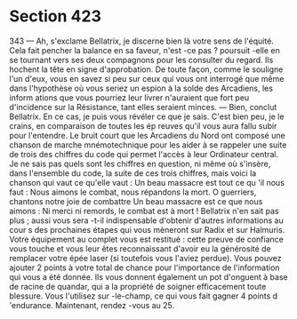 # Section 423

343
— Ah, s'exclame Bellatrix, je discerne bien là votre sens de
l'équité. Cela fait pencher la balance en sa faveur, n'est -ce pas ?
poursuit -elle en se tournant vers ses deux compagnons pour  les
consulter du regard.
Ils hochent la tête en signe d'approbation. De toute façon,
comme le souligne l'un d'eux, vous en savez si peu sur ceux qui
vous ont interrogé que même dans l'hypothèse où vous seriez un
espion à la solde des  Arcadiens, les inform ations que vous
pourriez leur livrer n'auraient que fort peu d'incidence sur la
Résistance, tant elles seraient minces. — Bien, conclut Bellatrix.
En ce cas, je puis vous révéler ce que je sais. C'est bien peu, je le
crains, en comparaison de toutes les ép reuves qu'il vous aura
fallu subir pour l'entendre. Le bruit court que les Arcadiens du
Nord ont composé une chanson de marche mnémotechnique
pour les aider à se rappeler une suite de trois des chiffres du code
qui permet l'accès à leur Ordinateur central.  Je ne sais pas quels
sont les chiffres en question, ni même où s'insère, dans
l'ensemble du code, la suite de ces trois chiffres, mais voici la
chanson qui vaut ce qu'elle vaut :
Un beau massacre est tout ce qu 'il nous faut :
Nous aimons le combat, nous répandons la mort.
O guerriers, chantons notre joie de combattre
Un beau massacre est ce que nous aimons :
Ni merci ni remords, le combat est à mort !
Bellatrix n'en sait pas plus ; aussi vous sera -t-il indispensable
d'obtenir d'autres informations au cour s des prochaines étapes
qui vous mèneront sur Radix et sur Halmuris. Votre équipement
au complet vous est restitué : cette preuve de confiance vous
touche et vous leur êtes reconnaissant d'avoir eu la générosité de
remplacer votre épée laser (si toutefois vous l'aviez perdue). Vous
pouvez ajouter 2 points à votre total de  chance  pour
l'importance de l'information qui vous a été donnée. Ils vous
donnent également un pot d'onguent à base de racine de
quandar, qui a la propriété de soigner efficacement toute
blessure. Vous l'utilisez sur -le-champ, ce qui vous fait gagner 4
points d 'endurance.  Maintenant, rendez -vous au 25.